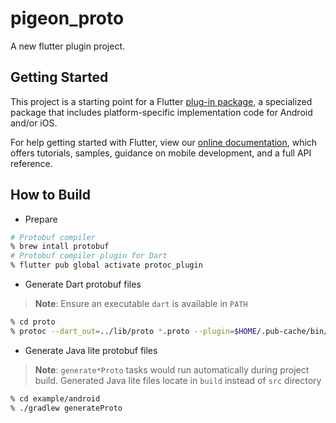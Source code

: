 # pigeon_proto

A new flutter plugin project.

## Getting Started

This project is a starting point for a Flutter
[plug-in package](https://flutter.dev/developing-packages/),
a specialized package that includes platform-specific implementation code for
Android and/or iOS.

For help getting started with Flutter, view our
[online documentation](https://flutter.dev/docs), which offers tutorials,
samples, guidance on mobile development, and a full API reference.

## How to Build

- Prepare

```sh
# Protobuf compiler
% brew intall protobuf
# Protobuf compiler plugin for Dart
% flutter pub global activate protoc_plugin
```

- Generate Dart protobuf files

> **Note**: Ensure an executable `dart` is available in `PATH`

```sh
% cd proto
% protoc --dart_out=../lib/proto *.proto --plugin=$HOME/.pub-cache/bin/protoc-gen-dart
```

- Generate Java lite protobuf files

> **Note**: `generate*Proto` tasks would run automatically during project build.
> Generated Java lite files locate in `build` instead of `src` directory

```sh
% cd example/android
% ./gradlew generateProto
```